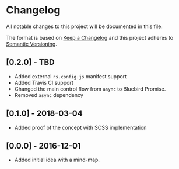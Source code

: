 # Changelog

All notable changes to this project will be documented in this file.

The format is based on [Keep a Changelog](http://keepachangelog.com/en/1.0.0/)
and this project adheres to [Semantic Versioning](http://semver.org/spec/v2.0.0.html).

## [0.2.0] - TBD

- Added external `rs.config.js` manifest support
- Added Travis CI support
- Changed the main control flow from `async` to Bluebird Promise.
- Removed `async` dependency

## [0.1.0] - 2018-03-04

- Added proof of the concept with SCSS implementation

## [0.0.0] - 2016-12-01

- Added initial idea with a mind-map.
